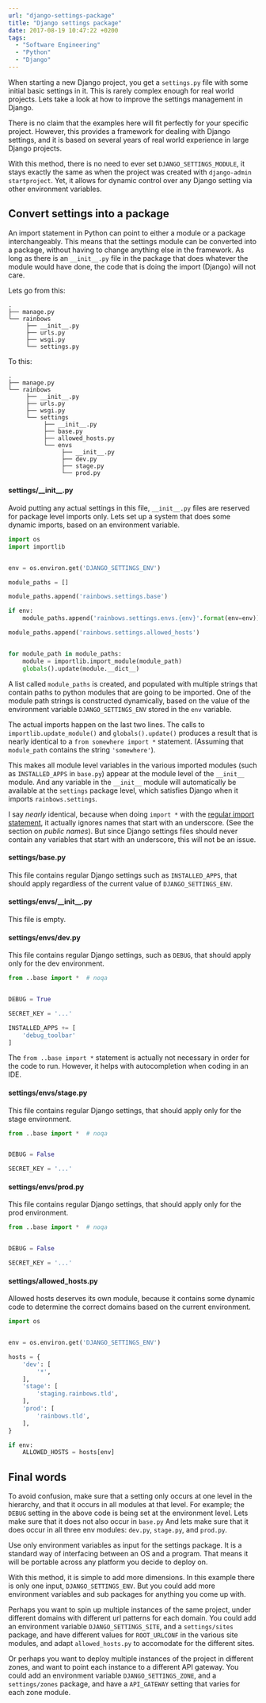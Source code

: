 ```yaml
---
url: "django-settings-package"
title: "Django settings package"
date: 2017-08-19 10:47:22 +0200
tags:
  - "Software Engineering"
  - "Python"
  - "Django"
---
```


When starting a new Django project, you get a `settings.py` file
with some initial basic settings in it.
This is rarely complex enough for real world projects.
Lets take a look at how to improve the settings management in Django.

There is no claim that the examples here will fit perfectly
for your specific project.
However, this provides a framework for dealing with Django settings,
and it is based on several years of real world
experience in large Django projects.

With this method, there is no need to ever set `DJANGO_SETTINGS_MODULE`,
it stays exactly the same as when the project was created
with `django-admin startproject`.
Yet, it allows for dynamic control over any Django setting
via other environment variables.


## Convert settings into a package

An import statement in Python can point to
either a module or a package interchangeably.
This means that the settings module can be converted into a package,
without having to change anything else in the framework.
As long as there is an `__init__.py` file in the package
that does whatever the module would have done,
the code that is doing the import (Django) will not care.

Lets go from this:

```plain
.
├── manage.py
└── rainbows
     ├── __init__.py
     ├── urls.py
     ├── wsgi.py
     └── settings.py
```

To this:

```plain
.
├── manage.py
└── rainbows
     ├── __init__.py
     ├── urls.py
     ├── wsgi.py
     └── settings
          ├── __init__.py
          ├── base.py
          ├── allowed_hosts.py
          └── envs
               ├── __init__.py
               ├── dev.py
               ├── stage.py
               └── prod.py
```


#### settings/\_\_init\_\_.py

Avoid putting any actual settings in this file,
`__init__.py` files are reserved for package level imports only.
Lets set up a system that does some dynamic imports,
based on an environment variable.

```python
import os
import importlib


env = os.environ.get('DJANGO_SETTINGS_ENV')

module_paths = []

module_paths.append('rainbows.settings.base')

if env:
    module_paths.append('rainbows.settings.envs.{env}'.format(env=env))

module_paths.append('rainbows.settings.allowed_hosts')


for module_path in module_paths:
    module = importlib.import_module(module_path)
    globals().update(module.__dict__)
```

A list called `module_paths` is created,
and populated with multiple strings
that contain paths to python modules that are going to be imported.
One of the module path strings is constructed dynamically,
based on the value of the environment variable `DJANGO_SETTINGS_ENV`
stored in the `env` variable.

The actual imports happen on the last two lines.
The calls to `importlib.update_module()` and `globals().update()` produces
a result that is nearly identical to a `from somewhere import *` statement.
(Assuming that `module_path` contains the string `'somewhere'`).

This makes all module level variables in the various imported modules
(such as `INSTALLED_APPS` in `base.py`) appear at
the module level of the `__init__` module.
And any variable in the `__init__` module will automatically
be available at the `settings` package level,
which satisfies Django when it imports `rainbows.settings`.

[import]: https://docs.python.org/3/reference/simple_stmts.html#import

I say *nearly* identical, because when doing `import *` with
the [regular import statement][import], it actually ignores names that start
with an underscore. (See the section on *public names*).
But since Django settings files should never contain any variables
that start with an underscore, this will not be an issue.


#### settings/base.py

This file contains regular Django settings such as `INSTALLED_APPS`,
that should apply regardless of the current value of `DJANGO_SETTINGS_ENV`.


#### settings/envs/\_\_init\_\_.py

This file is empty.

#### settings/envs/dev.py

This file contains regular Django settings, such as `DEBUG`,
that should apply only for the dev environment.

```python
from ..base import *  # noqa


DEBUG = True

SECRET_KEY = '...'

INSTALLED_APPS += [
    'debug_toolbar'
]
```

The `from ..base import *` statement is actually
not necessary in order for the code to run.
However, it helps with autocompletion when coding in an IDE.

#### settings/envs/stage.py

This file contains regular Django settings,
that should apply only for the stage environment.

```python
from ..base import *  # noqa


DEBUG = False

SECRET_KEY = '...'
```

#### settings/envs/prod.py

This file contains regular Django settings,
that should apply only for the prod environment.

```python
from ..base import *  # noqa


DEBUG = False

SECRET_KEY = '...'
```

#### settings/allowed_hosts.py

Allowed hosts deserves its own module,
because it contains some dynamic code to determine the correct domains
based on the current environment.

```python
import os


env = os.environ.get('DJANGO_SETTINGS_ENV')

hosts = {
    'dev': [
        '*',
    ],
    'stage': [
        'staging.rainbows.tld',
    ],
    'prod': [
        'rainbows.tld',
    ],
}

if env:
    ALLOWED_HOSTS = hosts[env]
```



## Final words

To avoid confusion,
make sure that a setting only occurs at one level in the hierarchy,
and that it occurs in all modules at that level.
For example; the `DEBUG` setting in the above code is being set
at the environment level.
Lets make sure that it does not also occur in `base.py`
And lets make sure that it does occur in
all three env modules: `dev.py`, `stage.py`, and `prod.py`.

Use only environment variables as input for the settings package.
It is a standard way of interfacing between an OS and a program.
That means it will be portable across any platform you decide to deploy on.

With this method, it is simple to add more dimensions.
In this example there is only one input, `DJANGO_SETTINGS_ENV`.
But you could add more environment variables and sub packages
for anything you come up with.

Perhaps you want to spin up multiple instances of the same project,
under different domains with different url patterns for each domain.
You could add an environment variable `DJANGO_SETTINGS_SITE`,
and a `settings/sites` package,
and have different values for `ROOT_URLCONF` in the various site modules,
and adapt `allowed_hosts.py` to accomodate for the different sites.

Or perhaps you want to deploy multiple instances
of the project in different zones,
and want to point each instance to a different API gateway.
You could add an environment variable `DJANGO_SETTINGS_ZONE`,
and a `settings/zones` package,
and have a `API_GATEWAY` setting that varies for each zone module.
